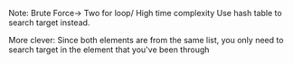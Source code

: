 Note:
Brute Force-> Two for loop/ High time complexity
Use hash table to search target instead.

More clever:
Since both elements are from the same list, you only need to search target in the element that you've been through